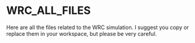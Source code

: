 # WRC_ALL_FILES
Here are all the files related to the WRC simulation. I suggest you copy or replace them in your workspace, but please be very careful.
